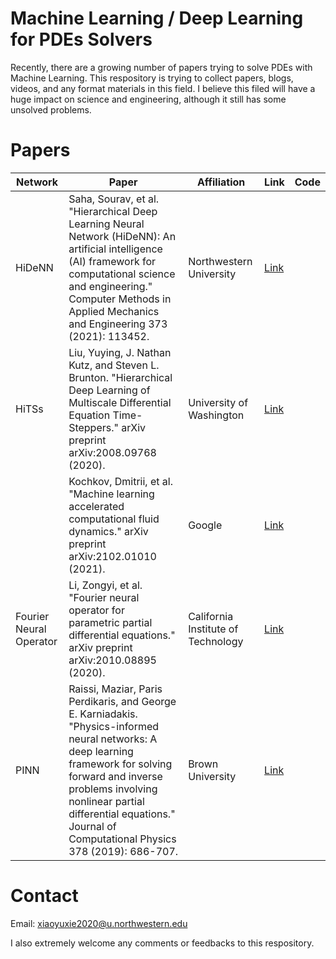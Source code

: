 # Machine Learning / Deep Learning for PDEs Solvers

Recently, there are a growing number of papers trying to solve PDEs with Machine Learning. This respository is trying to collect papers, blogs, videos, and any format materials in this field. I believe this filed will have a huge impact on science and engineering, although it still has some unsolved problems.

# Papers

| Network                 | Paper                                                        | Affiliation                        | Link                                                         | Code |
| ----------------------- | ------------------------------------------------------------ | ---------------------------------- | ------------------------------------------------------------ | ---- |
| HiDeNN                  | Saha, Sourav, et al. "Hierarchical Deep Learning Neural Network (HiDeNN): An artificial intelligence (AI) framework for computational science and engineering." Computer Methods in Applied Mechanics and Engineering 373 (2021): 113452. | Northwestern University            | [Link](https://www.sciencedirect.com/science/article/pii/S004578252030637X) |      |
| HiTSs                   | Liu, Yuying, J. Nathan Kutz, and Steven L. Brunton. "Hierarchical Deep Learning of Multiscale Differential Equation Time-Steppers." arXiv preprint arXiv:2008.09768 (2020). | University of Washington           | [Link](http://arxiv.org/abs/2102.01010)                      |      |
|                         | Kochkov, Dmitrii, et al. "Machine learning accelerated computational fluid dynamics." arXiv preprint arXiv:2102.01010 (2021). | Google                             | [Link](http://arxiv.org/abs/2102.01010)                      |      |
| Fourier Neural Operator | Li, Zongyi, et al. "Fourier neural operator for parametric partial differential equations." arXiv preprint arXiv:2010.08895 (2020). | California Institute of Technology | [Link](https://arxiv.org/abs/2010.08895)                     |      |
| PINN                    | Raissi, Maziar, Paris Perdikaris, and George E. Karniadakis. "Physics-informed neural networks: A deep learning framework for solving forward and inverse problems involving nonlinear partial differential equations." Journal of Computational Physics 378 (2019): 686-707. | Brown University                   | [Link](https://www.sciencedirect.com/science/article/pii/S0021999118307125?casa_token=LpL_wvHQ4CIAAAAA:9xVIgdgQV8GJnbMHbNvP7Kv_gMncbyvEcVFUQI16hhdexW6B7Mzx03LJC4QSr9txfUZ3kI2OEQ) |      |

# Contact

Email: xiaoyuxie2020@u.northwestern.edu

I also extremely welcome any comments or feedbacks to this respository.

